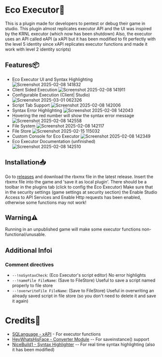 # Eco Executor🍃
This is a plugin made for developers to pentest or debug their game in studio. This plugin almost replicates executor API and the UI was inspired by the KRNL executor (which now has been shutdown)
Also, the executor uses an API called eAPI (a xAPI but it has been modified to fit perfectly with the level 5 identity since xAPI replicates executor functions and made it work with level 2 identity scripts)

## Features📦
 - Eco Executor UI and Syntax Highlighting
![Screenshot 2025-02-08 141832](https://github.com/user-attachments/assets/470db849-a2c2-46fc-80b9-4f6b8dfb0740)
 - Client Sided Execution
![Screenshot 2025-02-08 141911](https://github.com/user-attachments/assets/f190bb58-f4f4-4f1a-b0a6-06cafa2cb8af)
- Configurable Execution (Client| Studio)
 ![Screenshot 2025-03-01 062326](https://github.com/user-attachments/assets/e6001d4b-4ff4-4241-84da-d8486baac9ea)
 - Script Tab Support
![Screenshot 2025-02-08 142006](https://github.com/user-attachments/assets/6b1798c4-23d0-46d7-9528-b64b8ff612fe)
 - Syntax Error Highlighting
![Screenshot 2025-02-08 142043](https://github.com/user-attachments/assets/f3fceeaa-fb4e-4321-971b-4cec6cc45fda)
 - Hovering the red number will show the syntax error message
![Screenshot 2025-02-08 142558](https://github.com/user-attachments/assets/fdc61f76-7a62-4a23-bae9-ceab2f1b37ba)
 - File System
![Screenshot 2025-02-08 142117](https://github.com/user-attachments/assets/57ddef28-e00a-4438-9e52-569b266060d4)
 - File Store
![Screenshot 2025-02-15 115032](https://github.com/user-attachments/assets/406926e6-86b5-4909-bcd8-714bd657a011)
 - Custom Console for Eco Executor
![Screenshot 2025-02-08 142349](https://github.com/user-attachments/assets/4a7c906d-d7df-418b-a74d-71522ab37f95)
- Eco Executor Documentation (unfinished)
![Screenshot 2025-02-08 142510](https://github.com/user-attachments/assets/ec3c2426-61ed-4254-a3b8-c8e40fb18360)

## Installation📥
Go to [releases](https://github.com/Overhault-Experiences/Eco-Executor/releases) and download the rbxmx file in the latest release.
Insert the rbxmx file into the game and 'save it as local plugin'. There should be a toolbar in the plugins tab (click to config the Eco Executor)
Make sure that in the security settings (game settings at security section) the Enable Studio Access to API Services and Enable Http requests has been enabled, otherwise some functions may not work!

## Warning⚠️
Running in an unpublished game will make some executor functions non-functional/unusable.

## Additional Infoℹ️
### Comment directives
 - `--!noSyntaxCheck`: (Eco Executor's script editor) No error highlights
 - `--!nameFile FileName`: (Save to FileStore) Useful to save a script named properly to file store
 - `--!overwriteFile FileName`: (Save to FileStore) Useful in overwriting an already saved script in file store (so you don't need to delete it and save it again)

# Credits🔷
 - [SQLanguage - xAPI](https://github.com/3skue/xAPI4/) - For executor functions
 - [HeyWhatsHisFace - Converter Module](https://devforum.roblox.com/t/converter-module-instance-%E2%86%94-table-save-instances-to-datastores-and-more/1820480) -- For saveinstance() support
 - [NiceBuild1 - Syntax Highlighter](https://devforum.roblox.com/t/realtime-richtext-lua-syntax-highlighting/2500399?u=experience_member) -- For real time syntax highlighting (also it has been modified)
